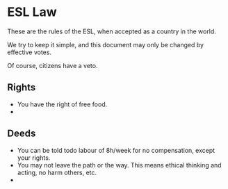 # ESL Law

These are the rules of the ESL, when accepted as a country in the world.

We try to keep it simple, and this document may only be changed by effective votes.

Of course, citizens have a veto.


## Rights

 - You have the right of free food.
 - 

## Deeds

 - You can be told todo labour of 8h/week for no compensation, except your rights.
 - You may not leave the path or the way. This means ethical thinking and acting, no harm others, etc.
 - 
